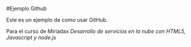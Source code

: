 #Ejemplo Github

Este es un ejemplo de como usar GitHub.

Para el curso de Miriadax *Desarrollo de servicios en la nube con HTML5, Javascript y node.js*
